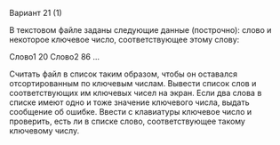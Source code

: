 Вариант 21 (1)

В текстовом файле заданы следующие данные (построчно): слово и некоторое ключевое число,
соответствующее этому слову:

Слово1 20
Слово2 86
...

Считать файл в список таким образом, чтобы он оставался отсортированным по ключевым числам.
Вывести список слов и соответствующих им ключевых чисел на экран. Если два слова в списке имеют
одно и тоже значение ключевого числа, выдать сообщение об ошибке. Ввести с клавиатуры ключевое
число и проверить, есть ли в списке слово, соответствующее такому ключевому числу.
